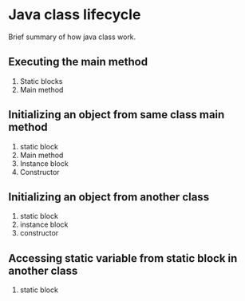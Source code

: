 # Java class lifecycle

Brief summary of how java class work.

## Executing the main method
1. Static blocks
1. Main method

## Initializing an object from same class main method
1. static block
1. Main method
1. Instance block
1. Constructor

## Initializing an object from another class
1. static block
1. instance block
1. constructor

## Accessing static variable from static block in another class
1. static block